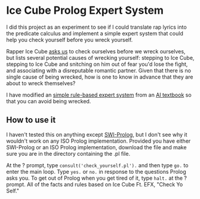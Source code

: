 Ice Cube Prolog Expert System
=============================

I did this project as an experiment to see if I could translate rap lyrics into the predicate calculus and implement a simple expert system that could help you check yourself before you wreck yourself. 

Rapper Ice Cube [asks us](http://genius.com/Ice-cube-check-yo-self-lyrics/) to check ourselves before we wreck ourselves, but lists several potential causes of wrecking yourself: stepping to Ice Cube, stepping to Ice Cube and snitching on him out of fear you'd lose the fight, and associating with a disreputable romantic partner. Given that there is no single cause of being wrecked, how is one to know in advance that they are about to wreck themselves? 

I have modified an [simple rule-based expert system](https://www.cpp.edu/~jrfisher/www/prolog_tutorial/2_17.html) from an [AI textbook](http://www.amazon.com/Lisp-3rd-Edition-Patrick-Winston/dp/0201083191) so that you can avoid being wrecked. 

How to use it 
--------------

I haven't tested this on anything except [SWI-Prolog](http://www.swi-prolog.org), but I don't see why it wouldn't work on any ISO Prolog implementation. Provided you have either SWI-Prolog or an ISO Prolog implementation, download the file and make sure you are in the directory containing the .pl file.

At the ? prompt, type `consult('check_yourself.pl').` and then type `go.` to enter the main loop. Type `yes.` or `no.` in response to the questions Prolog asks you. To get out of Prolog when you get tired of it, type `halt.` at the ? prompt. All of the facts and rules based on Ice Cube Ft. EFX, "Check Yo Self."
